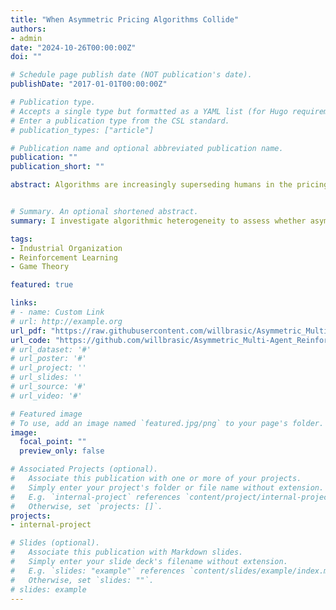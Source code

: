 ```yaml
---
title: "When Asymmetric Pricing Algorithms Collide"
authors:
- admin
date: "2024-10-26T00:00:00Z"
doi: ""

# Schedule page publish date (NOT publication's date).
publishDate: "2017-01-01T00:00:00Z"

# Publication type.
# Accepts a single type but formatted as a YAML list (for Hugo requirements).
# Enter a publication type from the CSL standard.
# publication_types: ["article"]

# Publication name and optional abbreviated publication name.
publication: ""
publication_short: ""

abstract: Algorithms are increasingly superseding humans in the pricing of goods and services, enabling firms to adapt to shifting market dynamics with greater precision. Despite the widespread adoption of these algorithms, there remains a scarcity of knowledge regarding their specific configurations and their impact on competition. I assess whether asymmetric reinforcement learning-based pricing algorithms can learn to engage in tacit collusion within a repeated Bertrand-Markov pricing environment. My analysis reveals that diverse algorithms can indeed learn to tacitly collude, consistently setting and sustaining prices above competitive levels. This practice results in enhanced firm profitability, while concurrently diminishing consumer welfare.


# Summary. An optional shortened abstract.
summary: I investigate algorithmic heterogeneity to assess whether asymmetric reinforcement learning-based pricing algorithms can effectively learn to engage in tacit collusion.

tags:
- Industrial Organization
- Reinforcement Learning
- Game Theory

featured: true

links:
# - name: Custom Link
# url: http://example.org
url_pdf: "https://raw.githubusercontent.com/willbrasic/Asymmetric_Multi-Agent_Reinforcement_Learning_Pricing_Competition/main/When_Assymetric_Pricing_Algorithms_Collide.pdf"
url_code: "https://github.com/willbrasic/Asymmetric_Multi-Agent_Reinforcement_Learning_Pricing_Competition"
# url_dataset: '#'
# url_poster: '#'
# url_project: ''
# url_slides: ''
# url_source: '#'
# url_video: '#'

# Featured image
# To use, add an image named `featured.jpg/png` to your page's folder.
image:
  focal_point: ""
  preview_only: false

# Associated Projects (optional).
#   Associate this publication with one or more of your projects.
#   Simply enter your project's folder or file name without extension.
#   E.g. `internal-project` references `content/project/internal-project/index.md`.
#   Otherwise, set `projects: []`.
projects:
- internal-project

# Slides (optional).
#   Associate this publication with Markdown slides.
#   Simply enter your slide deck's filename without extension.
#   E.g. `slides: "example"` references `content/slides/example/index.md`.
#   Otherwise, set `slides: ""`.
# slides: example
---
```

